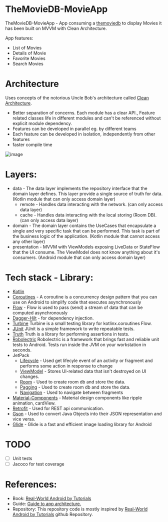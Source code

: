# TheMovieDB-MovieApp

TheMovieDB-MovieApp - App consuming a [themoviedb](https://developers.themoviedb.org/3/getting-started/introduction) to display Movies it has been built  on MVVM with Clean Architecture.


App features:

- List of Movies
- Details of Movie
- Favorite Movies
- Search Movies

# Architecture
Uses concepts of the notorious Uncle Bob's architecture called [Clean Architecture](https://blog.cleancoder.com/uncle-bob/2012/08/13/the-clean-architecture.html).

- Better separation of concerns. Each module has a clear API., Feature related classes life in different modules and can't be referenced without explicit module dependency.
- Features can be developed in parallel eg. by different teams
- Each feature can be developed in isolation, independently from other features
- faster compile time


![image](https://user-images.githubusercontent.com/50645184/198883092-781c566c-558f-4187-896f-0d1365e4519a.png)

# Layers:
- data - The data layer implements the repository interface that the domain layer defines. This layer provide a single source of truth for data. (Kotlin module that can only access domain layer)
  - remote - Handles data interacting with the network. (can only access data layer)
  - cache - Handles data interacting with the local storing (Room DB). (can only access data layer)
- domain - The domain layer contains the UseCases that encapsulate a single and very specific task that can be performed. This task is part of the business logic of the application. (Kotlin module that cannot access any other layer)
- presentation - MVVM with ViewModels exposing LiveData or StateFlow that the UI consume. The ViewModel does not know anything about it's consumers. (Android module that can only access domain layer)

# Tech stack - Library:
- [Kotlin](https://kotlinlang.org/)
- [Coroutines](https://github.com/Kotlin/kotlinx.coroutines) - A coroutine is a concurrency design pattern that you can use on Android to simplify code that executes asynchronously
- [Flow](https://kotlinlang.org/api/kotlinx.coroutines/kotlinx-coroutines-core/kotlinx.coroutines.flow/) - Flow is used to pass (send) a stream of data that can be computed asynchronously
- [Dagger-Hilt](https://developer.android.com/training/dependency-injection/hilt-android) - for dependency injection.
- [Turbine](https://github.com/cashapp/turbine) Turbine is a small testing library for kotlinx.coroutines Flow.
- [JUnit](https://junit.org/junit5/) JUnit is a simple framework to write repeatable tests.
- [Truth](https://truth.dev/) Truth is a library for performing assertions in tests.
- [Robolectric](https://robolectric.org/) Robolectric is a framework that brings fast and reliable unit tests to Android. Tests run inside the JVM on your workstation in seconds.
- JetPack
  - [Lifecycle](https://developer.android.com/jetpack/androidx/releases/lifecycle) - Used get lifecyle event of an activity or fragment and performs some action in response to change
  - [ViewModel](https://developer.android.com/topic/libraries/architecture/viewmodel) - Stores UI-related data that isn't destroyed on UI changes.
  - [Room](https://developer.android.com/training/data-storage/room) - Used to create room db and store the data.
  - [Pagging](https://developer.android.com/topic/libraries/architecture/paging/v3-overview) - Used to create room db and store the data.
  - [Navigation](https://developer.android.com/guide/navigation/navigation-getting-started) - Used to navigate between fragments
 - [Material-Components](https://github.com/material-components/material-components-android) - Material design components like ripple animation, cardView.
 - [Retrofit](https://github.com/square/retrofit) - Used for REST api communication.
 - [Gson](https://github.com/google/gson) - Used to convert Java Objects into their JSON representation and vice versa.
 - [Glide](https://bumptech.github.io/glide/) - Glide is a fast and efficient image loading library for Android

# TODO
- [ ] Unit tests
- [ ] Jacoco for test coverage

# References:
 - Book: [Real-World Android by Tutorials](https://www.kodeco.com/books/real-world-android-by-tutorials)
 - Guide: [Guide to app architecture.](https://developer.android.com/topic/architecture/intro)
 - Repository: This repository code is mostly inspired by [Real-World Android by Tutorials](https://github.com/kodecocodes/adva-materials) github Repository.
